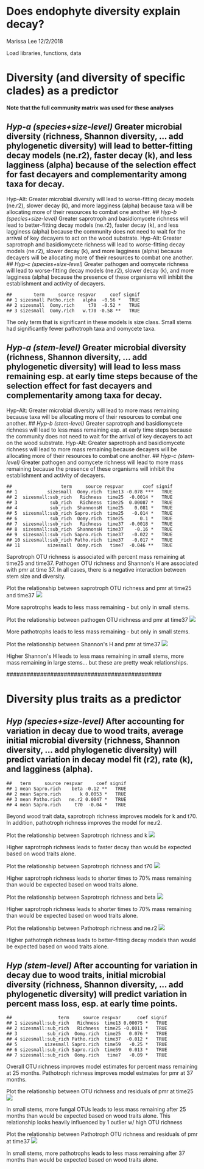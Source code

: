 Does endophyte diversity explain decay?
================
Marissa Lee
12/2/2018

Load libraries, functions, data

Diversity (and diversity of specific clades) as a predictor
===========================================================

**Note that the full community matrix was used for these analyses**

*Hyp-a (species+size-level)* Greater microbial diversity (richness, Shannon diversity, ... add phylogenetic diversity) will lead to better-fitting decay models (ne.r2), faster decay (k), and less lagginess (alpha) because of the selection effect for fast decayers and complementarity among taxa for decay.
-----------------------------------------------------------------------------------------------------------------------------------------------------------------------------------------------------------------------------------------------------------------------------------------------------------------

Hyp-Alt: Greater microbial diversity will lead to worse-fitting decay models (ne.r2), slower decay (k), and more lagginess (alpha) because taxa will be allocating more of their resources to combat one another. \#\# *Hyp-b (species+size-level)* Greater saprotroph and basidiomycete richness will lead to better-fitting decay models (ne.r2), faster decay (k), and less lagginess (alpha) because the community does not need to wait for the arrival of key decayers to act on the wood substrate.
Hyp-Alt: Greater saprotroph and basidiomycete richness will lead to worse-fitting decay models (ne.r2), slower decay (k), and more lagginess (alpha) because decayers will be allocating more of their resources to combat one another. \#\# *Hyp-c (species+size-level)* Greater pathogen and oomycete richness will lead to worse-fitting decay models (ne.r2), slower decay (k), and more lagginess (alpha) because the presence of these organisms will inhibit the establishment and activity of decayers.

    ##        term     source respvar     coef signif
    ## 1 sizesmall Patho.rich   alpha  -0.56 *   TRUE
    ## 2 sizesmall  Oomy.rich     t70  -0.52 *   TRUE
    ## 3 sizesmall  Oomy.rich   w.t70 -0.58 **   TRUE

The only term that is significant in these models is size class. Small stems had significantly fewer pathotroph taxa and oomycete taxa.

*Hyp-a (stem-level)* Greater microbial diversity (richness, Shannon diversity, ... add phylogenetic diversity) will lead to less mass remaining esp. at early time steps because of the selection effect for fast decayers and complementarity among taxa for decay.
--------------------------------------------------------------------------------------------------------------------------------------------------------------------------------------------------------------------------------------------------------------------

Hyp-Alt: Greater microbial diversity will lead to more mass remaining because taxa will be allocating more of their resources to combat one another. \#\# *Hyp-b (stem-level)* Greater saprotroph and basidiomycete richness will lead to less mass remaining esp. at early time steps because the community does not need to wait for the arrival of key decayers to act on the wood substrate.
Hyp-Alt: Greater saprotroph and basidiomycete richness will lead to more mass remaining because decayers will be allocating more of their resources to combat one another. \#\# *Hyp-c (stem-level)* Greater pathogen and oomycete richness will lead to more mass remaining because the presence of these organisms will inhibit the establishment and activity of decayers.

    ##                  term     source respvar       coef signif
    ## 1           sizesmall  Oomy.rich  time13 -0.078 ***   TRUE
    ## 2  sizesmall:sub_rich   Richness  time25  -0.0014 *   TRUE
    ## 3            sub_rich   Richness  time25  0.00087 *   TRUE
    ## 4            sub_rich  ShannonsH  time25    0.081 *   TRUE
    ## 5  sizesmall:sub_rich Sapro.rich  time25   -0.014 *   TRUE
    ## 6            sub_rich  Oomy.rich  time25      0.1 *   TRUE
    ## 7  sizesmall:sub_rich   Richness  time37  -0.0018 *   TRUE
    ## 8  sizesmall:sub_rich  ShannonsH  time37    -0.16 *   TRUE
    ## 9  sizesmall:sub_rich Sapro.rich  time37   -0.022 *   TRUE
    ## 10 sizesmall:sub_rich Patho.rich  time37   -0.017 *   TRUE
    ## 11          sizesmall  Oomy.rich   time7  -0.046 **   TRUE

Saprotroph OTU richness is associated with percent mass remaining at time25 and time37. Pathogen OTU richness and Shannon's H are associated with pmr at time 37. In all cases, there is a negative interaction between stem size and diversity.

Plot the relationship between saprotroph OTU richness and pmr at time25 and time37 ![](endoDiv_explainDecay_files/figure-markdown_github/unnamed-chunk-4-1.png)

More saprotrophs leads to less mass remaining - but only in small stems.

Plot the relationship between pathogen OTU richness and pmr at time37 ![](endoDiv_explainDecay_files/figure-markdown_github/unnamed-chunk-5-1.png)

More pathotrophs leads to less mass remaining - but only in small stems.

Plot the relationship between Shannon's H and pmr at time37 ![](endoDiv_explainDecay_files/figure-markdown_github/unnamed-chunk-6-1.png)

Higher Shannon's H leads to less mass remaining in small stems, more mass remaining in large stems... but these are pretty weak relationships.

############################################## 

Diversity plus traits as a predictor
====================================

*Hyp (species+size-level)* After accounting for variation in decay due to wood traits, average initial microbial diversity (richness, Shannon diversity, ... add phylogenetic diversity) will predict variation in decay model fit (r2), rate (k), and lagginess (alpha).
-------------------------------------------------------------------------------------------------------------------------------------------------------------------------------------------------------------------------------------------------------------------------

    ##   term     source respvar     coef signif
    ## 1 mean Sapro.rich    beta -0.12 **   TRUE
    ## 2 mean Sapro.rich       k 0.0053 *   TRUE
    ## 3 mean Patho.rich   ne.r2 0.0047 *   TRUE
    ## 4 mean Sapro.rich     t70  -0.04 *   TRUE

Beyond wood trait data, saprotroph richness improves models for k and t70. In addition, pathotroph richness improves the model for ne.r2.

Plot the relationship between Saprotroph richness and k ![](endoDiv_explainDecay_files/figure-markdown_github/unnamed-chunk-8-1.png)

Higher saprotroph richness leads to faster decay than would be expected based on wood traits alone.

Plot the relationship between Saprotroph richness and t70 ![](endoDiv_explainDecay_files/figure-markdown_github/unnamed-chunk-9-1.png)

Higher saprotroph richness leads to shorter times to 70% mass remaining than would be expected based on wood traits alone.

Plot the relationship between Saprotroph richness and beta ![](endoDiv_explainDecay_files/figure-markdown_github/unnamed-chunk-10-1.png)

Higher saprotroph richness leads to shorter times to 70% mass remaining than would be expected based on wood traits alone.

Plot the relationship between Pathotroph richness and ne.r2 ![](endoDiv_explainDecay_files/figure-markdown_github/unnamed-chunk-11-1.png)

Higher pathotroph richness leads to better-fitting decay models than would be expected based on wood traits alone.

*Hyp (stem-level)* After accounting for variation in decay due to wood traits, initial microbial diversity (richness, Shannon diversity, ... add phylogenetic diversity) will predict variation in percent mass loss, esp. at early time points.
------------------------------------------------------------------------------------------------------------------------------------------------------------------------------------------------------------------------------------------------

    ##                 term     source respvar      coef signif
    ## 1 sizesmall:sub_rich   Richness  time13 0.00075 *   TRUE
    ## 2 sizesmall:sub_rich   Richness  time25 -0.0011 *   TRUE
    ## 3           sub_rich  Oomy.rich  time25   0.076 *   TRUE
    ## 4 sizesmall:sub_rich Patho.rich  time37  -0.012 *   TRUE
    ## 5          sizesmall Sapro.rich  time59   -0.25 *   TRUE
    ## 6 sizesmall:sub_rich Sapro.rich  time59   0.013 *   TRUE
    ## 7 sizesmall:sub_rich  Oomy.rich   time7   -0.09 *   TRUE

Overall OTU richness improves model estimates for percent mass remaining at 25 months. Pathotroph richness improves model estmates for pmr at 37 months.

Plot the relationship between OTU richness and residuals of pmr at time25 ![](endoDiv_explainDecay_files/figure-markdown_github/unnamed-chunk-13-1.png)

In small stems, more fungal OTUs leads to less mass remaining after 25 months than would be expected based on wood traits alone. This relationship looks heavily influenced by 1 outlier w/ high OTU richness

Plot the relationship between Pathotroph OTU richness and residuals of pmr at time37 ![](endoDiv_explainDecay_files/figure-markdown_github/unnamed-chunk-14-1.png)

In small stems, more pathotrophs leads to less mass remaining after 37 months than would be expected based on wood traits alone.
